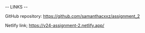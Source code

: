-- LINKS --

GitHub repository:
https://github.com/samanthacxxz/assignment_2

Netlify link;
https://v24-assignment-2.netlify.app/
